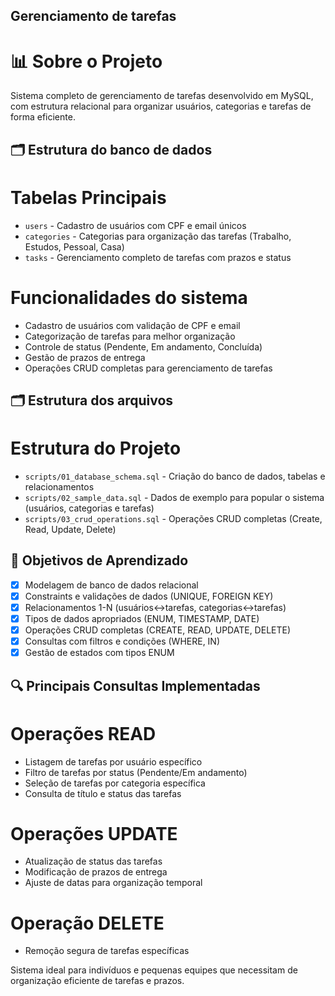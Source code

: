 ## Gerenciamento de tarefas 

# 📊 Sobre o Projeto
Sistema completo de gerenciamento de tarefas desenvolvido em MySQL, com estrutura relacional para organizar usuários, categorias e tarefas de forma eficiente.

## 🗂️ Estrutura do banco de dados

# Tabelas Principais
- `users` - Cadastro de usuários com CPF e email únicos
- `categories` - Categorias para organização das tarefas (Trabalho, Estudos, Pessoal, Casa)
- `tasks` - Gerenciamento completo de tarefas com prazos e status

# Funcionalidades do sistema
- Cadastro de usuários com validação de CPF e email
- Categorização de tarefas para melhor organização
- Controle de status (Pendente, Em andamento, Concluída)
- Gestão de prazos de entrega
- Operações CRUD completas para gerenciamento de tarefas


## 🗂️ Estrutura dos arquivos

# Estrutura do Projeto
- `scripts/01_database_schema.sql` - Criação do banco de dados, tabelas e relacionamentos
- `scripts/02_sample_data.sql` - Dados de exemplo para popular o sistema (usuários, categorias e tarefas)
- `scripts/03_crud_operations.sql` - Operações CRUD completas (Create, Read, Update, Delete)


##  🎯 Objetivos de Aprendizado
- [x] Modelagem de banco de dados relacional
- [x] Constraints e validações de dados (UNIQUE, FOREIGN KEY)
- [x] Relacionamentos 1-N (usuários↔tarefas, categorias↔tarefas)
- [x] Tipos de dados apropriados (ENUM, TIMESTAMP, DATE)
- [x] Operações CRUD completas (CREATE, READ, UPDATE, DELETE)
- [x] Consultas com filtros e condições (WHERE, IN)
- [x] Gestão de estados com tipos ENUM

## 🔍 Principais Consultas Implementadas

# Operações READ
- Listagem de tarefas por usuário específico
- Filtro de tarefas por status (Pendente/Em andamento)
- Seleção de tarefas por categoria específica
- Consulta de título e status das tarefas

# Operações UPDATE
- Atualização de status das tarefas
- Modificação de prazos de entrega
- Ajuste de datas para organização temporal

# Operação DELETE
- Remoção segura de tarefas específicas

Sistema ideal para indivíduos e pequenas equipes que necessitam de organização eficiente de tarefas e prazos.